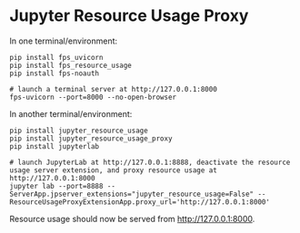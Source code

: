 # Jupyter Resource Usage Proxy

In one terminal/environment:

```console
pip install fps_uvicorn
pip install fps_resource_usage
pip install fps-noauth

# launch a terminal server at http://127.0.0.1:8000
fps-uvicorn --port=8000 --no-open-browser
```

In another terminal/environment:

```console
pip install jupyter_resource_usage
pip install jupyter_resource_usage_proxy
pip install jupyterlab

# launch JupyterLab at http://127.0.0.1:8888, deactivate the resource usage server extension, and proxy resource usage at http://127.0.0.1:8000
jupyter lab --port=8888 --ServerApp.jpserver_extensions="jupyter_resource_usage=False" --ResourceUsageProxyExtensionApp.proxy_url='http://127.0.0.1:8000'
```

Resource usage should now be served from http://127.0.0.1:8000.
